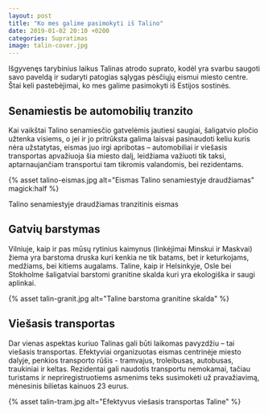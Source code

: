 ```yaml
---
layout: post
title: "Ko mes galime pasimokyti iš Talino"
date: 2019-01-02 20:10 +0200
categories: Supratimas
image: talin-cover.jpg
---
```


Išgyvenęs tarybinius laikus Talinas atrodo suprato, kodėl yra svarbu saugoti savo paveldą ir sudaryti patogias sąlygas pėsčiųjų eismui miesto centre. Štai keli pastebėjimai, ko mes galime pasimokyti iš Estijos sostinės.

## Senamiestis be automobilių tranzito

Kai vaikštai Talino senamiesčio gatvelėmis jautiesi saugiai, šaligatvio pločio užtenka visiems, o jei ir jo pritrūksta galima laisvai pasinaudoti keliu kuris nėra užstatytas, eismas juo irgi apribotas – automobiliai ir viešasis transportas apvažiuoja šia miesto dalį, leidžiama važiuoti tik taksi, aptarnaujančiam transportui tam tikromis valandomis, bei rezidentams.

{% asset talino-eismas.jpg alt="Eismas Talino senamiestyje draudžiamas" magick:half %}

<div class="lighter smaller mt10">
    Talino senamiestyje draudžiamas tranzitinis eismas
</div>

## Gatvių barstymas

Vilniuje, kaip ir pas mūsų rytinius kaimynus (linkėjimai Minskui ir Maskvai) žiema yra barstoma druska kuri kenkia ne tik batams, bet ir keturkojams, medžiams, bei kitiems augalams. Taline, kaip ir Helsinkyje, Osle bei Stokholme šaligatviai barstomi granitine skalda kuri yra ekologiška ir saugi aplinkai.

{% asset talin-granit.jpg alt="Taline barstoma granitine skalda" %}

## Viešasis transportas

Dar vienas aspektas kuriuo Talinas gali būti laikomas pavyzdžiu – tai viešasis transportas. Efektyviai organizuotas eismas centrinėje miesto dalyje, penkios transporto rūšis - tramvajus, troleibusas, autobusas, traukiniai ir keltas. Rezidentai gali naudotis transportu nemokamai, tačiau turistams ir nepriregistruotiems asmenims teks susimokėti už pravažiavimą, mėnesinis bilietas kainuos 23 eurus.

{% asset talin-tram.jpg alt="Efektyvus viešasis transportas Taline" %}
